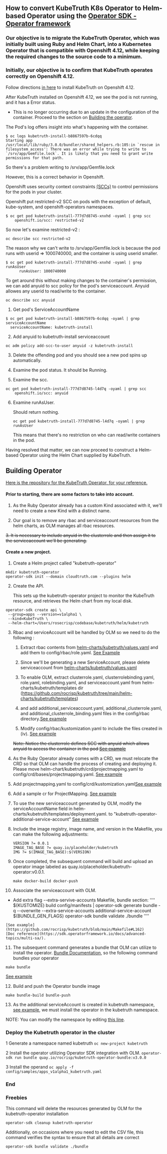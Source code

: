 ## How to convert KubeTruth K8s Operator to Helm-based Operator using the [Operator SDK - Operator framework](https://sdk.operatorframework.io/docs/building-operators/helm/)

### Our objective is to migrate the KubeTruth Operator, which was initially built using Ruby and Helm Chart, into a Kubernetes Operator that is compatible with Openshift 4.12, while keeping the required changes to the source code to a minimum.

### Initially, our objective is to confirm that KubeTruth operates correctly on Openshift 4.12.

Follow directions [in here](https://docs.cloudtruth.com/integrations/kubernetes) to install KubeTruth on Openshift 4.12.
  
After KubeTruth installed on Openshift 4.12, we see the pod is not running, and it has a Error status.

* This is no longer occurring due to an update in the configuration of the container. Proceed to the section on [Building the operator](https://github.com/rocrisp/kubetruth#building-operator).
  
The Pod's log offers insight into what's happening with the container. 
   
````
$ oc logs kubetruth-install-b8867597b-6cdqq
Starting app
/usr/local/lib/ruby/3.0.0/bundler/shared_helpers.rb:105:in `rescue in filesystem_access': There was an error while trying to write to `/srv/app/Gemfile.lock`. It is likely that you need to grant write permissions for that path.
```` 
So there's a problem writing to /srv/app/Gemfile.lock

However, this is a correct behavior in Openshift.

Openshift uses security context constraints [(SCCs)](https://docs.openshift.com/container-platform/4.12/authentication/managing-security-context-constraints.html#security-context-constraints-about_configuring-internal-oauth) to control permissions for the pods in your cluster.

Openshift put restricted-v2 SCC on pods with the exception of default, kube-system, and openshift-operators namespaces.

````
$ oc get pod kubetruth-install-777d7d8745-xnxhd -oyaml | grep scc
    openshift.io/scc: restricted-v2
````

So now let's examine restricted-v2 :

````
oc describe scc restricted-v2
````
The reason why we can't write to /srv/app/Gemfile.lock is because the pod runs with userid => 1000740000, and the container is using userid smaller.

````
$ oc get pod kubetruth-install-777d7d8745-xnxhd -oyaml | grep runAsUser
      runAsUser: 1000740000
````

To get around this without making changes to the container's permission, we can add anyuid to scc policy for the pod's serviceaccount. Anyuid allowes any userid to read/write to the container.

    oc describe scc anyuid 

1. Get pod's ServiceAccountName

````
$ oc get pod kubetruth-install-b8867597b-6cdqq -oyaml | grep serviceAccountName
  serviceAccountName: kubetruth-install
````

2. Add anyuid to kubetruth-install serviceaccount

````
oc adm policy add-scc-to-user anyuid -z kubetruth-install
````

3. Delete the offending pod and you should see a new pod spins up automatically.

4. Examine the pod status. It should be Running.
5. Examine the scc.
````
oc get pod kubetruth-install-777d7d8745-l4d7q -oyaml | grep scc
    openshift.io/scc: anyuid
````
6. Examine runAsUser.
   
   Should return nothing.
   
   ````
   oc get pod kubetruth-install-777d7d8745-l4d7q -oyaml | grep runAsUser
   ````
   This means that there's no restriction on who can read/write containers in the pod.

Having resolved that matter, we can now proceed to construct a Helm-based Operator using the Helm Chart supplied by KubeTruth.

## <a id="BuildingOperator"></a>Building Operator

[Here is the repository for the KubeTruth Operator, for your reference.](https://github.com/cloudtruth/kubetruth)

#### Prior to starting, there are some factors to take into account.

1. As the Ruby Operator already has a custom Kind associated with it, we'll need to create a new Kind with a distinct name.
   
2. Our goal is to remove any rbac and serviceaccount resources from the helm charts, as OLM manages all rbac resources.
   
~~3. It is necessary to include anyuid in the clusterrole and then assign it to the serviceaccount we'll be generating.~~


#### Create a new project.

1. Create a Helm project called "kubetruth-operator"
````
mkdir kubetruth-operator
operator-sdk init --domain cloudtruth.com --plugins helm
````
2. Create the API.
   
   This sets up the kubetruth-operator project to monitor the KubeTruth resource, and retrieves the Helm chart from my local disk.

````
operator-sdk create api \
 --group=apps --version=v1alpha1 \
 --kind=KubeTruth \
 --helm-chart=/Users/rosecrisp/codebase/kubetruth/helm/kubetruth
````

3. Rbac and serviceAccount will be handled by OLM so we need to do the following :
    
    1. Extract rbac contents from [helm-charts/kubetruth/values.yaml](https://github.com/rocrisp/kubetruth/blob/main/helm-charts/kubetruth/values.yaml#L26) and add them to config/rbac/role.yaml. [See Example](https://github.com/rocrisp/kubetruth/blob/main/config/rbac/role.yaml#L83)
   
    2. Since we'll be generating a new ServiceAccount, please delete serviceaccount from [helm-charts/kubetruth/values.yaml](https://github.com/rocrisp/kubetruth/blob/main/helm-charts/kubetruth/values.yaml#L17)
    
   
    3. To enable OLM, extract clusterrole.yaml, clusterrolebinding.yaml, role.yaml, rolebinding.yaml, and serviceaccount.yaml from helm-charts/kubetruth/templates dir (https://github.com/rocrisp/kubetruth/tree/main/helm-charts/kubetruth/templates)
   
    4. and add additional_serviceaccount.yaml, additional_clusterrole.yaml, and additional_clusterrole_binding.yaml files in the config/rbac directory.[See example](https://github.com/rocrisp/kubetruth/tree/main/config/rbac)

    5. Modify config/rbac/kustomization.yaml to include the files created in (iv). [See example](https://github.com/rocrisp/kubetruth/blob/main/config/rbac/kustomization.yaml#L20)

    ~~Note: Notice the clusterrole defines SCC with anyuid which allows anyuid to access the container in the pod [See example](https://github.com/rocrisp/kubetruth/blob/main/config/rbac/kubetruth_install_clusterrole.yaml#L41)~~

4.  As the Ruby Operator already comes with a CRD, we must relocate the CRD so that OLM can handle the process of creating and deploying it. Please move helm-chart/kubetruth/crd/projectmapping.yaml to config/crd/bases/projectmapping.yaml. [See example](https://github.com/rocrisp/kubetruth/tree/main/config/crd/bases)
5.  Add projectmapping.yaml to config/crd/kustomization.yaml[See example](https://github.com/rocrisp/kubetruth/blob/main/config/crd/kustomization.yaml#L6)
6.  Add a sample cr for ProjectMapping. [See example](https://github.com/rocrisp/kubetruth/blob/main/config/samples/apps_v1alpha1_projectmapping.yaml)
7. To use the new serviceaccount generated by OLM, modify the serviceAccountName field in helm-charts/kubetruth/templates/deployment.yaml. to "kubetruth-operator-additional-service-account" [See example](https://github.com/rocrisp/kubetruth/blob/main/helm-charts/kubetruth/templates/deployment.yaml#L27)
8. Include the image registry, image name, and version in the Makefile, you can make the following adjustments:
   ````
   VERSION ?= 0.0.1
   IMAGE_TAG_BASE ?= quay.io/placeholder/kubetruth
   IMG ?= $(IMAGE_TAG_BASE):$(VERSION)
   ````

9. Once completed, the subsequent command will build and upload an operator image labeled as quay.io/placeholder/kubetruth-operator:v0.0.1.
   ````
   make docker-build docker-push
   ````
10.  Associate the serviceaccount with OLM. 

   * Add extra flag --extra-servive-accounts Makefile, bundle section:
   ''''
   $(KUSTOMIZE) build config/manifests | operator-sdk generate bundle -q --overwrite --extra-service-accounts additional-service-account $(BUNDLE_GEN_FLAGS)
	operator-sdk bundle validate ./bundle
   ''''
        
    [See example](https://github.com/rocrisp/kubetruth/blob/main/Makefile#L162)
    [Doc reference](https://sdk.operatorframework.io/docs/advanced-topics/multi-sa/).
   
11. The subsequent command generates a bundle that OLM can utilize to install the operator. [Bundle Documentation](https://sdk.operatorframework.io/docs/olm-integration/generation/), so the following command bundles your operator
````
make bundle
````
[See example](https://github.com/rocrisp/kubetruth/tree/main/bundle)
   
12. Build and push the Operator bundle image
````
make bundle-build bundle-push
````
13. As the additional serviceAccount is created in  kubetruth namespace, [see example](https://github.com/rocrisp/kubetruth/blob/main/bundle/manifests/kubetruth-operator-extra-clusterrolebinding_rbac.authorization.k8s.io_v1_clusterrolebinding.yaml#L13), we must install the operator in the kubetruth namespace.

NOTE: You can modify the namespace by editing [this line](https://github.com/rocrisp/kubetruth/blob/main/config/default/kustomization.yaml#L2).

### Deploy the Kubetruth operator in the cluster
1   Generate a namespace named kubetruth
      ````
      oc new-project kubetruth
      ```` 
    
2  Install the operator utilizing Operator SDK integration with OLM.
     ````
     operator-sdk run bundle quay.io/rocrisp/kubetruth-operator-bundle:v3.0.0
     ````
    
3  Install the operand
    ````
    oc apply -f config/samples/apps_v1alpha1_kubetruth.yaml
    ````

### End

### Freebies

This command will delete the resources generated by OLM for the kubetruth-operator installation
````
operator-sdk cleanup kubetruth-operator
````
Additionally, on occasions where you need to edit the CSV file, this command verifies the syntax to ensure that all details are correct
````
operator-sdk bundle validate ./bundle
````